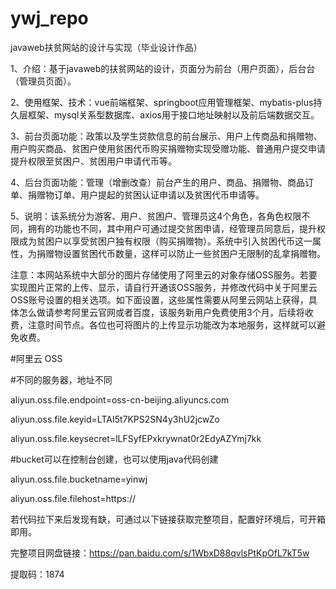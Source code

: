 # ywj_repo
javaweb扶贫网站的设计与实现（毕业设计作品）

1、介绍：基于javaweb的扶贫网站的设计，页面分为前台（用户页面），后台台（管理员页面）。

2、使用框架、技术：vue前端框架、springboot应用管理框架、mybatis-plus持久层框架、mysql关系型数据库、axios用于接口地址映射以及前后端数据交互。

3、前台页面功能：政策以及学生贷款信息的前台展示、用户上传商品和捐赠物、用户购买商品、贫困户使用贫困代币购买捐赠物实现受赠功能、普通用户提交申请提升权限至贫困户、贫困用户申请代币等。

4、后台页面功能：管理（增删改查）前台产生的用户、商品、捐赠物、商品订单、捐赠物订单、用户提起的贫困认证申请以及贫困代币申请等。

5、说明：该系统分为游客、用户、贫困户、管理员这4个角色，各角色权限不同，拥有的功能也不同，其中用户可通过提交贫困申请，经管理员同意后，提升权限成为贫困户以享受贫困户独有权限（购买捐赠物）。系统中引入贫困代币这一属性，为捐赠物设置贫困代币数量，这样可以防止一些贫困户无限制的乱拿捐赠物。

注意：本网站系统中大部分的图片存储使用了阿里云的对象存储OSS服务。若要实现图片正常的上传、显示，请自行开通该OSS服务，并修改代码中关于阿里云OSS账号设置的相关选项。如下面设置，这些属性需要从阿里云网站上获得，具体怎么做请参考阿里云官网或者百度，该服务新用户免费使用3个月，后续将收费，注意时间节点。各位也可将图片的上传显示功能改为本地服务，这样就可以避免收费。

#阿里云 OSS 

#不同的服务器，地址不同  

aliyun.oss.file.endpoint=oss-cn-beijing.aliyuncs.com 

aliyun.oss.file.keyid=LTAI5t7KPS2SN4y3hU2jcwZo 

aliyun.oss.file.keysecret=lLFSyfEPxkrywnat0r2EdyAZYmj7kk 

#bucket可以在控制台创建，也可以使用java代码创建 

aliyun.oss.file.bucketname=yinwj 

aliyun.oss.file.filehost=https:// 


若代码拉下来后发现有缺，可通过以下链接获取完整项目，配置好环境后，可开箱即用。 

完整项目网盘链接：https://pan.baidu.com/s/1WbxD88qvlsPtKpOfL7kT5w  

提取码：1874 

